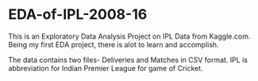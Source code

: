 # EDA-of-IPL-2008-16
This is an Exploratory Data Analysis Project on IPL Data from Kaggle.com.
Being my first EDA project, there is alot to learn and accomplish.

The data contains two files- Deliveries and Matches in CSV format. IPL is abbreviation for Indian Premier League for game of Cricket.
